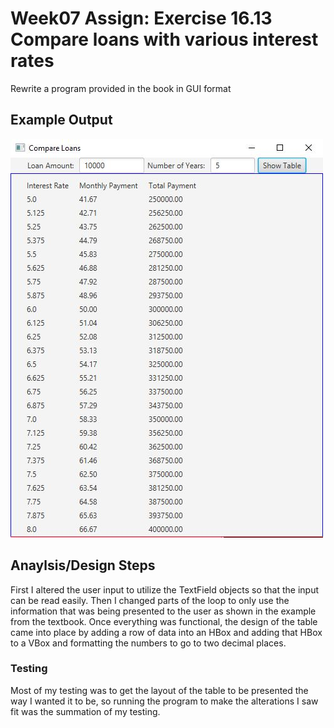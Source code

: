 # Week07 Assign: Exercise 16.13 Compare loans with various interest rates 

Rewrite a program provided in the book in GUI format

## Example Output 

![Sample Output](README.JPG)

## Anaylsis/Design Steps

First I altered the user input to utilize the TextField objects so that the input can be read easily.
Then I changed parts of the loop to only use the information that was being presented to the user as shown in the example from the textbook.
Once everything was functional, the design of the table came into place by adding a row of data into an HBox and adding that HBox to a VBox and formatting the numbers to go to two decimal places.

### Testing 
Most of my testing was to get the layout of the table to be presented the way I wanted it to be, so running the program to make the alterations I saw fit was the summation of my testing.

